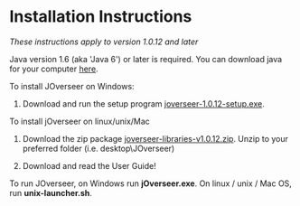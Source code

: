 # Installation Instructions #

_These instructions apply to version 1.0.12 and later_

Java version 1.6 (aka 'Java 6') or later is required.
You can download java for your computer [here](http://www.java.com).

To install JOverseer on Windows:
  1. Download and run the setup program [joverseer-1.0.12-setup.exe](http://www.middleearthgames.com/software/joverseer/joverseer-1.0.12-setup.exe).


To install jOverseer on linux/unix/Mac
  1. Download the zip package [joverseer-libraries-v1.0.12.zip](http://www.middleearthgames.com/software/joverseer/joverseer-libraries-v1.0.12.zip). Unzip to your preferred folder (i.e. desktop\JOverseer)

  1. Download and read the User Guide!

To run JOverseer, on Windows run **jOverseer.exe**. On linux / unix / Mac OS, run **unix-launcher.sh**.